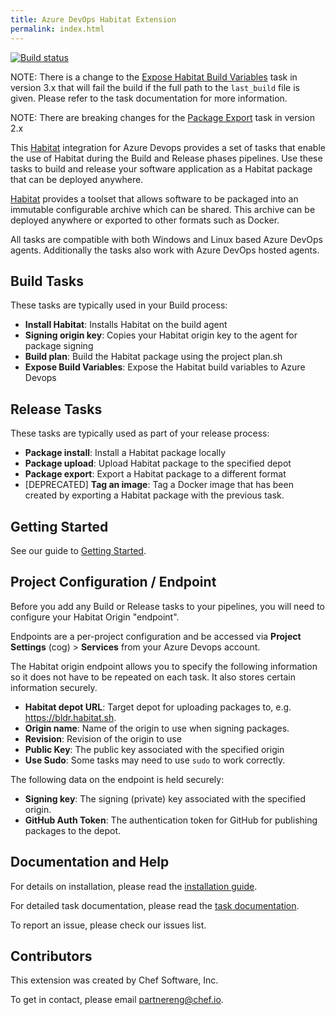 ```yaml
---
title: Azure DevOps Habitat Extension
permalink: index.html
---
```


[![Build status](https://dev.azure.com/chef-software/vsts-habitat/_apis/build/status/vsts-habitat-CI)](https://dev.azure.com/chef-software/vsts-habitat/_build/latest?definitionId=1)

NOTE: There is a change to the [Expose Habitat Build Variables](https://chef-partners.github.io/azuredevops-habitat/expose-build-variables.html) task in version 3.x that will fail the build if the full path to the `last_build` file is given. Please refer to the task documentation for more information.

NOTE: There are breaking changes for the [Package Export](https://chef-partners.github.io/azuredevops-habitat/package-export.html) task in version 2.x

This [Habitat](https://habitat.sh) integration for Azure Devops provides a set of tasks that enable the use of Habitat during the Build and Release phases pipelines. Use these tasks to build and release your software application as a Habitat package that can be deployed anywhere.

[Habitat](https://habitat.sh) provides a toolset that allows software to be packaged into an immutable configurable archive which can be shared. This archive can be deployed anywhere or exported to other formats such as Docker.

All tasks are compatible with both Windows and Linux based Azure DevOps agents. Additionally the tasks also work with Azure DevOps hosted agents.

## Build Tasks
These tasks are typically used in your Build process:

 - **Install Habitat**: Installs Habitat on the build agent
 - **Signing origin key**: Copies your Habitat origin key to the agent for package signing
 - **Build plan**: Build the Habitat package using the project plan.sh
 - **Expose Build Variables**: Expose the Habitat build variables to Azure Devops

## Release Tasks

These tasks are typically used as part of your release process:

 - **Package install**: Install a Habitat package locally
 - **Package upload**: Upload Habitat package to the specified depot
 - **Package export**: Export a Habitat package to a different format
 - [DEPRECATED] **Tag an image**: Tag a Docker image that has been created by exporting a Habitat package with the previous task.

## Getting Started

See our guide to [Getting Started](https://chef-partners.github.io/azuredevops-habitat/getting-started.html).

## Project Configuration / Endpoint

Before you add any Build or Release tasks to your pipelines, you will need to configure your Habitat Origin "endpoint".

Endpoints are a per-project configuration and be accessed via **Project Settings** (cog) > **Services** from your Azure Devops account.

The Habitat origin endpoint allows you to specify the following information so it does not have to be repeated on each task. It also stores certain information securely.

 - **Habitat depot URL**: Target depot for uploading packages to, e.g. https://bldr.habitat.sh.
 - **Origin name**: Name of the origin to use when signing packages.
 - **Revision**: Revision of the origin to use
 - **Public Key**: The public key associated with the specified origin
 - **Use Sudo**: Some tasks may need to use `sudo` to work correctly.

The following data on the endpoint is held securely:

 - **Signing key**: The signing (private) key associated with the specified origin.
 - **GitHub Auth Token**: The authentication token for GitHub for publishing packages to the depot.

## Documentation and Help

For details on installation, please read the [installation guide](https://chef-partners.github.io/azuredevops-habitat/install-extension.html).

For detailed task documentation, please read the [task documentation](https://chef-partners.github.io/azuredevops-habitat/summary.html).

To report an issue, please check our issues list.

## Contributors

This extension was created by Chef Software, Inc.

To get in contact, please email partnereng@chef.io.
